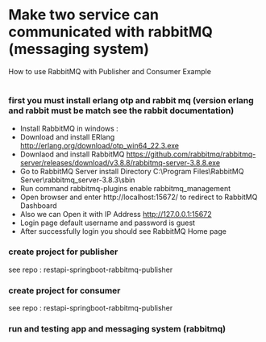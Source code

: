 # Make two service can communicated with rabbitMQ (messaging system)
  How to use RabbitMQ with Publisher and Consumer Example
#

### first you must install erlang otp and rabbit mq (version erlang and rabbit must be match see the rabbit documentation)
  - Install RabbitMQ in windows :
  - Download and install ERlang http://erlang.org/download/otp_win64_22.3.exe
  - Downlaod and install RabbitMQ https://github.com/rabbitmq/rabbitmq-server/releases/download/v3.8.8/rabbitmq-server-3.8.8.exe
  - Go to RabbitMQ Server install Directory C:\Program Files\RabbitMQ Server\rabbitmq_server-3.8.3\sbin
  - Run command rabbitmq-plugins enable rabbitmq_management
  - Open browser and enter http://localhost:15672/ to redirect to RabbitMQ Dashboard
  - Also we can Open it with IP Address http://127.0.0.1:15672
  - Login page default username and password is guest
  - After successfully login you should see RabbitMQ Home page
  
### create project for publisher
  see repo : restapi-springboot-rabbitmq-publisher
  
### create project for consumer
  see repo : restapi-springboot-rabbitmq-publisher
  
### run and testing app and messaging system (rabbitmq)

  
